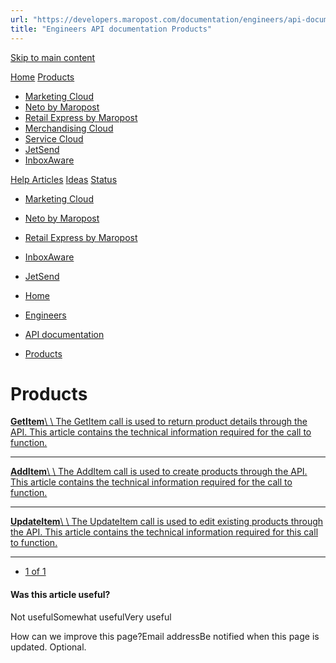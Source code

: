```yaml
---
url: "https://developers.maropost.com/documentation/engineers/api-documentation/products"
title: "Engineers API documentation Products"
---
```


[Skip to main content](https://developers.maropost.com/documentation/engineers/api-documentation/products#main-content)

[Home](https://developers.maropost.com/) [Products](https://developers.maropost.com/documentation/engineers/api-documentation/products)

- [Marketing Cloud](https://galaxy.maropost.com/categories/marketing-cloud)
- [Neto by Maropost](https://galaxy.maropost.com/categories/neto-by-maropost)
- [Retail Express by Maropost](https://galaxy.maropost.com/categories/retail-express)
- [Merchandising Cloud](https://galaxy.maropost.com/categories/merchandising-cloud)
- [Service Cloud](https://galaxy.maropost.com/categories/service-cloud)
- [JetSend](https://galaxy.maropost.com/categories/jetsend)
- [InboxAware](https://galaxy.maropost.com/categories/inboxaware)

[Help Articles](https://galaxy.maropost.com/kb/neto-by-maropost) [Ideas](https://galaxy.maropost.com/categories/neto-by-maropost-ideas) [Status](https://developers.maropost.com/documentation/engineers/api-documentation/products)
- [Marketing Cloud](https://status.maropost.com/)
- [Neto by Maropost](https://status.netohq.com/)
- [Retail Express by Maropost](https://status-retailcloud.maropost.com/)
- [InboxAware](https://status.inboxaware.com/)
- [JetSend](https://status.jetsend.com/)

- [Home](https://developers.maropost.com/)
- [Engineers](https://developers.maropost.com/documentation/engineers)
- [API documentation](https://developers.maropost.com/documentation/engineers/api-documentation)
- [Products](https://developers.maropost.com/documentation/engineers/api-documentation/products)

# Products

[**GetItem**\\
\\
The GetItem call is used to return product details through the API. This article contains the technical information required for the call to function.](https://developers.maropost.com/documentation/engineers/api-documentation/products/getitem)

* * *

[**AddItem**\\
\\
The AddItem call is used to create products through the API. This article contains the technical information required for the call to function.](https://developers.maropost.com/documentation/engineers/api-documentation/products/additem)

* * *

[**UpdateItem**\\
\\
The UpdateItem call is used to edit existing products through the API. This article contains the technical information required for this call to function.](https://developers.maropost.com/documentation/engineers/api-documentation/products/updateitem/)

* * *

- [1 of 1](https://developers.maropost.com/documentation/engineers/api-documentation/products?pgnum=1)

#### Was this article useful?

Not usefulSomewhat usefulVery useful

How can we improve this page?Email addressBe notified when this page is updated. Optional.